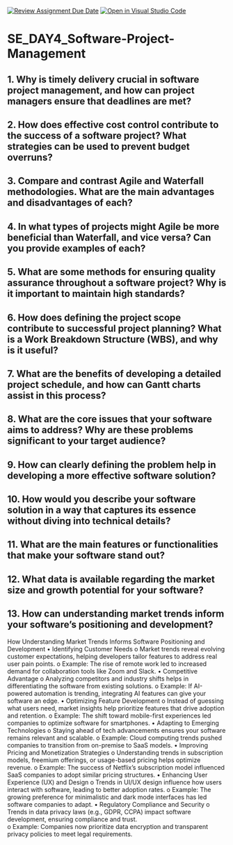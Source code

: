 [![Review Assignment Due Date](https://classroom.github.com/assets/deadline-readme-button-22041afd0340ce965d47ae6ef1cefeee28c7c493a6346c4f15d667ab976d596c.svg)](https://classroom.github.com/a/9pw6JKcu)
[![Open in Visual Studio Code](https://classroom.github.com/assets/open-in-vscode-2e0aaae1b6195c2367325f4f02e2d04e9abb55f0b24a779b69b11b9e10269abc.svg)](https://classroom.github.com/online_ide?assignment_repo_id=18445693&assignment_repo_type=AssignmentRepo)
# SE_DAY4_Software-Project-Management
## 1. Why is timely delivery crucial in software project management, and how can project managers ensure that deadlines are met?
## 2. How does effective cost control contribute to the success of a software project? What strategies can be used to prevent budget overruns?
## 3. Compare and contrast Agile and Waterfall methodologies. What are the main advantages and disadvantages of each?
## 4. In what types of projects might Agile be more beneficial than Waterfall, and vice versa? Can you provide examples of each?
## 5. What are some methods for ensuring quality assurance throughout a software project? Why is it important to maintain high standards?
## 6. How does defining the project scope contribute to successful project planning? What is a Work Breakdown Structure (WBS), and why is it useful?
## 7. What are the benefits of developing a detailed project schedule, and how can Gantt charts assist in this process?
## 8. What are the core issues that your software aims to address? Why are these problems significant to your target audience?
## 9. How can clearly defining the problem help in developing a more effective software solution?
## 10. How would you describe your software solution in a way that captures its essence without diving into technical details?
## 11. What are the main features or functionalities that make your software stand out?
## 12. What data is available regarding the market size and growth potential for your software?
## 13. How can understanding market trends inform your software’s positioning and development?
How Understanding Market Trends Informs Software Positioning and Development
•	Identifying Customer Needs
o	Market trends reveal evolving customer expectations, helping developers tailor features to address real user pain points.
o	Example: The rise of remote work led to increased demand for collaboration tools like Zoom and Slack.
•	Competitive Advantage
o	Analyzing competitors and industry shifts helps in differentiating the software from existing solutions.
o	Example: If AI-powered automation is trending, integrating AI features can give your software an edge.
•	Optimizing Feature Development
o	Instead of guessing what users need, market insights help prioritize features that drive adoption and retention.
o	Example: The shift toward mobile-first experiences led companies to optimize software for smartphones.
•	Adapting to Emerging Technologies
o	Staying ahead of tech advancements ensures your software remains relevant and scalable.
o	Example: Cloud computing trends pushed companies to transition from on-premise to SaaS models.
•	Improving Pricing and Monetization Strategies
o	Understanding trends in subscription models, freemium offerings, or usage-based pricing helps optimize revenue.
o	Example: The success of Netflix’s subscription model influenced SaaS companies to adopt similar pricing structures.
•	Enhancing User Experience (UX) and Design
o	Trends in UI/UX design influence how users interact with software, leading to better adoption rates.
o	Example: The growing preference for minimalistic and dark mode interfaces has led software companies to adapt.
•	Regulatory Compliance and Security
o	Trends in data privacy laws (e.g., GDPR, CCPA) impact software development, ensuring compliance and trust.</br>
o	Example: Companies now prioritize data encryption and transparent privacy policies to meet legal requirements.
